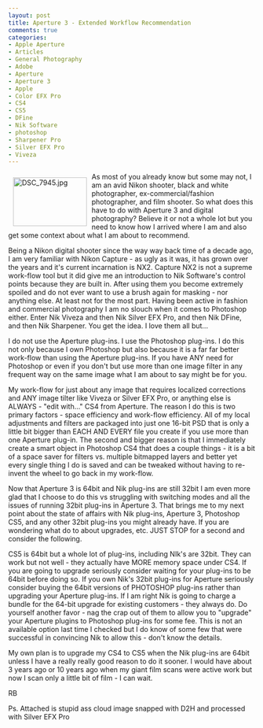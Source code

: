 ```yaml
---
layout: post
title: Aperture 3 - Extended Workflow Recommendation
comments: true
categories:
- Apple Aperture
- Articles
- General Photography
- Adobe
- Aperture
- Aperture 3
- Apple
- Color EFX Pro
- CS4
- CS5
- DFine
- Nik Software
- photoshop
- Sharpener Pro
- Silver EFX Pro
- Viveza
---
```

<a rel="lightbox" href="/wp-content/uploads/2010/07/DSC_7945.jpg"><img title="DSC_7945.jpg" src="/wp-content/uploads/2010/07/.thumbs/.DSC_7945.jpg" border="0" alt="DSC_7945.jpg" hspace="10" vspace="10" width="150" height="99" align="left" /></a>As most of you already know but some may not, I am an avid Nikon shooter, black and white photographer, ex-commercial/fashion photographer, and film shooter. So what does this have to do with Aperture 3 and digital photography? Believe it or not a whole lot but you need to know how I arrived where I am and also get some context about what I am about to recommend.

Being a Nikon digital shooter since the way way back time of a decade ago, I am very familiar with Nikon Capture - as ugly as it was, it has grown over the years and it's current incarnation is NX2. Capture NX2 is not a supreme work-flow tool but it did give me an introduction to Nik Software's control points because they are built in. After using them you become extremely spoiled and do not ever want to use a brush again for masking - nor anything else. At least not for the most part. Having been active in fashion and commercial photography I am no slouch when it comes to Photoshop either. Enter Nik Viveza and then Nik Silver EFX Pro, and then Nik DFine, and then Nik Sharpener. You get the idea. I love them all but...

I do not use the Aperture plug-ins. I use the Photoshop plug-ins. I do this not only because I own Photoshop but also because it is a far far better work-flow than using the Aperture plug-ins. If you have ANY need for Photoshop or even if you don't but use more than one image filter in any frequent way on the same image what I am about to say might be for you.

My work-flow for just about any image that requires localized corrections and ANY image tilter like Viveza or Silver EFX Pro, or anything else is ALWAYS - "edit with..." CS4 from Aperture. The reason I do this is two primary factors - space efficiency and work-flow efficiency. All of my local adjustments and filters are packaged into just one 16-bit PSD that is only a little bit bigger than EACH AND EVERY file you create if you use more than one Aperture plug-in. The second and bigger reason is that I immediately create a smart object in Photoshop CS4 that does a couple things - it is a bit of a space saver for filters vs. multiple bitmapped layers and better yet every single thing I do is saved and can be tweaked without having to re-invent the wheel to go back in my work-flow.

Now that Aperture 3 is 64bit and Nik plug-ins are still 32bit I am even more glad that I choose to do this vs struggling with switching modes and all the issues of running 32bit plug-ins in Aperture 3. That brings me to my next point about the state of affairs with Nik plug-ins, Aperture 3, Photoshop CS5, and any other 32bit plug-ins you might already have. If you are wondering what do to about upgrades, etc. JUST STOP for a second and consider the following.

CS5 is 64bit but a whole lot of plug-ins, including NIk's are 32bit. They can work but not well - they actually have MORE memory space under CS4. If you are going to upgrade seriously consider waiting for your plug-ins to be 64bit before doing so. If you own Nik's 32bit plug-ins for Aperture seriously consider buying the 64bit versions of PHOTOSHOP plug-ins rather than upgrading your Aperture plug-ins. If I am right Nik is going to charge a bundle for the 64-bit upgrade for existing customers - they always do. Do yourself another favor - nag the crap out of them to allow you to "upgrade" your Aperture plugins to Photoshop plug-ins for some fee. This is not an available option last time I checked but I do know of some few that were successful in convincing Nik to allow this - don't know the details.

My own plan is to upgrade my CS4 to CS5 when the Nik plug-ins are 64bit unless I have a really really good reason to do it sooner. I would have about 3 years ago or 10 years ago when my giant film scans were active work but now I scan only a little bit of film - I can wait.

RB

Ps. Attached is stupid ass cloud image snapped with D2H and processed with Silver EFX Pro
